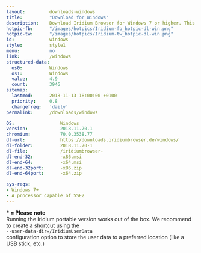 ```yaml
---
layout: 		downloads-windows
title: 			"Download for Windows"
description:	Download Iridium Browser for Windows 7 or higher. This Windows build is available in 32-bit or 64-bit version, as well as portable.
hotpic-fb:		"/images/hotpics/Iridium-fb_hotpic-dl-win.png"
hotpic-tw:		"/images/hotpics/Iridium-tw_hotpic-dl-win.png"
id:				windows
style:			style1
menu:			no
link:			/windows
structured-data:
  os0: 			Windows
  os1: 			Windows
  value: 		4.9
  count: 		3946
sitemap:
  lastmod:		2018-11-13 18:00:00 +0100
  priority:		0.8
  changefreq:	'daily'
permalink:		/downloads/windows

OS: 				Windows
version:			2018.11.70.1
chromium:			70.0.3538.77
dl-url:				https://downloads.iridiumbrowser.de/windows/
dl-folder:			2018.11.70-1
dl-file:			/iridiumbrowser-
dl-end-32:			-x86.msi
dl-end-64:			-x64.msi
dl-end-32port:		-x86.zip
dl-end-64port:		-x64.zip

sys-reqs:
- Windows 7+
- A processor capable of SSE2
---
```


__* = Please note__    
Running the Iridium portable version works out of the box. We recommend to create a shortcut using the    
```--user-data-dir=/IridiumUserData```    
configuration option to store the user data to a preferred location (like a USB stick, etc.)    